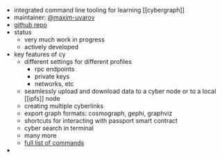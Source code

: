 - integrated command line tooling for learning [[cybergraph]]
- maintainer: [@maxim-uvarov](https://github.com/maxim-uvarov)
- [github repo](https://github.com/cyber-prophet/cy)
- status
	- very much work in progress
	- actively developed
- key features of cy
	- different settings for different profiles
		- rpc endpoints
		- private keys
		- networks, etc
	- seamlessly upload and download data to a cyber node or to a local [[ipfs]] node
	- creating multiple cyberlinks
	- export graph formats: cosmograph, gephi, graphviz
	- shortcuts for interacting with passport smart contract
	- cyber search in terminal
	- many more
	- [full list of commands](https://github.com/cyber-prophet/cy?tab=readme-ov-file#commands)
-